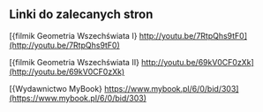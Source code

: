 ## Linki do zalecanych stron

[{filmik Geometria Wszechświata I}   http://youtu.be/7RtpQhs9tF0](http://youtu.be/7RtpQhs9tF0)

[{filmik Geometria Wszechświata II}   http://youtu.be/69kV0CF0zXk](http://youtu.be/69kV0CF0zXk)

[{Wydawnictwo MyBook}   https://www.mybook.pl/6/0/bid/303](https://www.mybook.pl/6/0/bid/303)
